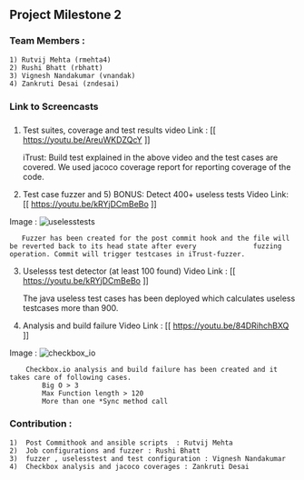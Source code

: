 ## Project Milestone 2

### Team Members :
    1) Rutvij Mehta (rmehta4)
    2) Rushi Bhatt (rbhatt)
    3) Vignesh Nandakumar (vnandak)
    4) Zankruti Desai (zndesai)
    
### Link to Screencasts


###
   1) Test suites, coverage and test results
   video Link : [[ https://youtu.be/AreuWKDZQcY ]]
   
        iTrust: Build test explained in the above video and the test cases are covered.
                We used jacoco coverage report for reporting coverage of the code.
   
   2) Test case fuzzer and 5) BONUS: Detect 400+ useless tests
   Video Link: [[ https://youtu.be/kRYjDCmBeBo ]]
   
   Image : ![uselesstests](https://media.github.ncsu.edu/user/5949/files/d74dc364-b929-11e7-9e1c-4d634af9eca1)

       Fuzzer has been created for the post commit hook and the file will be reverted back to its head state after every              fuzzing operation. Commit will trigger testcases in iTrust-fuzzer.
  
   3) Uselesss test detector (at least 100 found)
  Video Link : [[ https://youtu.be/kRYjDCmBeBo ]]
  
      The java useless test cases has been deployed which calculates useless testcases more than 900. 
  
   4) Analysis and build failure
   Video Link : [[ https://youtu.be/84DRihchBXQ ]]
   
   Image : ![checkbox_io](https://media.github.ncsu.edu/user/5949/files/aab04f84-b929-11e7-8eb1-5a0b2cdd1c2b)
   
        Checkbox.io analysis and build failure has been created and it takes care of following cases. 
            Big O > 3
            Max Function length > 120
            More than one *Sync method call

### Contribution :

    1)  Post Commithook and ansible scripts  : Rutvij Mehta
    2)  Job configurations and fuzzer : Rushi Bhatt
    3)  fuzzer , uselesstest and test configuration : Vignesh Nandakumar
    4)  Checkbox analysis and jacoco coverages : Zankruti Desai
